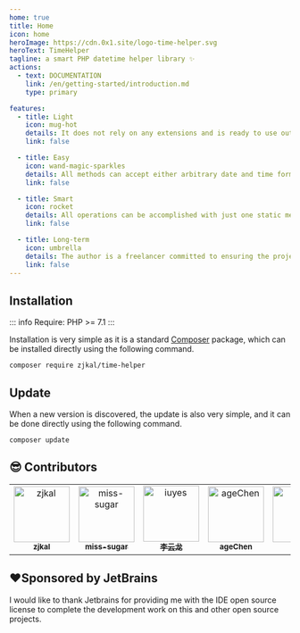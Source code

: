 ```yaml
---
home: true
title: Home
icon: home
heroImage: https://cdn.0x1.site/logo-time-helper.svg
heroText: TimeHelper
tagline: a smart PHP datetime helper library ✨
actions:
  - text: DOCUMENTATION
    link: /en/getting-started/introduction.md
    type: primary

features:
  - title: Light
    icon: mug-hot
    details: It does not rely on any extensions and is ready to use out of the box
    link: false

  - title: Easy
    icon: wand-magic-sparkles
    details: All methods can accept either arbitrary date and time formats or timestamps
    link: false

  - title: Smart
    icon: rocket
    details: All operations can be accomplished with just one static method for each
    link: false

  - title: Long-term
    icon: umbrella
    details: The author is a freelancer committed to ensuring the project's long-term
    link: false
---
```


## Installation

::: info
Require: PHP >= 7.1
:::

Installation is very simple as it is a standard [Composer](https://getcomposer.org/) package, which can be installed directly using the following command.

```bash:no-line-numbers
composer require zjkal/time-helper
```

## Update

When a new version is discovered, the update is also very simple, and it can be done directly using the following command.

```bash:no-line-numbers
composer update
```

## 😎 Contributors

<!-- readme: contributors -start -->
<table>
	<tbody>
		<tr>
            <td align="center">
                <a href="https://github.com/zjkal">
                    <img src="https://avatars.githubusercontent.com/u/15082976?v=4" width="100;" alt="zjkal"/>
                    <br />
                    <sub><b>zjkal</b></sub>
                </a>
            </td>
            <td align="center">
                <a href="https://github.com/miss-sugar">
                    <img src="https://avatars.githubusercontent.com/u/121731951?v=4" width="100;" alt="miss-sugar"/>
                    <br />
                    <sub><b>miss-sugar</b></sub>
                </a>
            </td>
            <td align="center">
                <a href="https://github.com/iuyes">
                    <img src="https://avatars.githubusercontent.com/u/2977219?v=4" width="100;" alt="iuyes"/>
                    <br />
                    <sub><b>李云龙</b></sub>
                </a>
            </td>
            <td align="center">
                <a href="https://github.com/ageChen">
                    <img src="https://avatars.githubusercontent.com/u/71121939?v=4" width="100;" alt="ageChen"/>
                    <br />
                    <sub><b>ageChen</b></sub>
                </a>
            </td>
            <td align="center">
                <a href="https://github.com/dkoin">
                    <img src="https://avatars.githubusercontent.com/u/5207234?v=4" width="100;" alt="dkoin"/>
                    <br />
                    <sub><b>dkoin</b></sub>
                </a>
            </td>
            <td align="center">
                <a href="https://github.com/wolf-leo">
                    <img src="https://avatars.githubusercontent.com/u/37436228?v=4" width="100;" alt="wolf-leo"/>
                    <br />
                    <sub><b>wolfcode</b></sub>
                </a>
            </td>
		</tr>
	</tbody>
</table>
<!-- readme: contributors -end -->

## ❤️Sponsored by JetBrains

I would like to thank Jetbrains for providing me with the IDE open source license to complete the development work on this and other open source projects.
<a href="https://www.jetbrains.com/">
<img src="https://resources.jetbrains.com/storage/products/company/brand/logos/jb_beam.svg"  alt=""/>
</a>

<!-- markdownlint-disable -->
